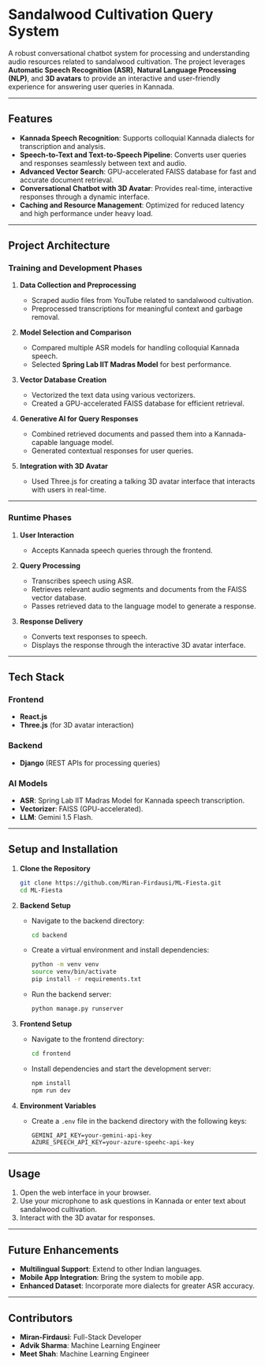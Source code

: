 # **Sandalwood Cultivation Query System**  

A robust conversational chatbot system for processing and understanding audio resources related to sandalwood cultivation. The project leverages **Automatic Speech Recognition (ASR)**, **Natural Language Processing (NLP)**, and **3D avatars** to provide an interactive and user-friendly experience for answering user queries in Kannada.  

---

## **Features**  
- **Kannada Speech Recognition**: Supports colloquial Kannada dialects for transcription and analysis.  
- **Speech-to-Text and Text-to-Speech Pipeline**: Converts user queries and responses seamlessly between text and audio.  
- **Advanced Vector Search**: GPU-accelerated FAISS database for fast and accurate document retrieval.  
- **Conversational Chatbot with 3D Avatar**: Provides real-time, interactive responses through a dynamic interface.  
- **Caching and Resource Management**: Optimized for reduced latency and high performance under heavy load.  

---

## **Project Architecture**  

### **Training and Development Phases**  

1. **Data Collection and Preprocessing**  
   - Scraped audio files from YouTube related to sandalwood cultivation.  
   - Preprocessed transcriptions for meaningful context and garbage removal.  

2. **Model Selection and Comparison**  
   - Compared multiple ASR models for handling colloquial Kannada speech.  
   - Selected **Spring Lab IIT Madras Model** for best performance.  

3. **Vector Database Creation**  
   - Vectorized the text data using various vectorizers.  
   - Created a GPU-accelerated FAISS database for efficient retrieval.  

4. **Generative AI for Query Responses**  
   - Combined retrieved documents and passed them into a Kannada-capable language model.  
   - Generated contextual responses for user queries.  

5. **Integration with 3D Avatar**  
   - Used Three.js for creating a talking 3D avatar interface that interacts with users in real-time.  

---

### **Runtime Phases**  

1. **User Interaction**  
   - Accepts Kannada speech queries through the frontend.  

2. **Query Processing**  
   - Transcribes speech using ASR.  
   - Retrieves relevant audio segments and documents from the FAISS vector database.  
   - Passes retrieved data to the language model to generate a response.  

3. **Response Delivery**  
   - Converts text responses to speech.  
   - Displays the response through the interactive 3D avatar interface.  

---

## **Tech Stack**  

### **Frontend**  
- **React.js**  
- **Three.js** (for 3D avatar interaction)  

### **Backend**  
- **Django** (REST APIs for processing queries)  

### **AI Models**  
- **ASR**: Spring Lab IIT Madras Model for Kannada speech transcription.  
- **Vectorizer**: FAISS (GPU-accelerated).  
- **LLM**: Gemini 1.5 Flash.  

---

## **Setup and Installation**  

1. **Clone the Repository**  
   ```bash
   git clone https://github.com/Miran-Firdausi/ML-Fiesta.git
   cd ML-Fiesta
   ```  

2. **Backend Setup**  
   - Navigate to the backend directory:  
     ```bash
     cd backend
     ```  
   - Create a virtual environment and install dependencies:  
     ```bash
     python -m venv venv  
     source venv/bin/activate  
     pip install -r requirements.txt  
     ```  
   - Run the backend server:  
     ```bash
     python manage.py runserver
     ```  

3. **Frontend Setup**  
   - Navigate to the frontend directory:  
     ```bash
     cd frontend
     ```  
   - Install dependencies and start the development server:  
     ```bash
     npm install  
     npm run dev  
     ```  

4. **Environment Variables**  
   - Create a `.env` file in the backend directory with the following keys:  
     ```plaintext
     GEMINI_API_KEY=your-gemini-api-key
     AZURE_SPEECH_API_KEY=your-azure-speehc-api-key
     ```  

---

## **Usage**  

1. Open the web interface in your browser.  
2. Use your microphone to ask questions in Kannada or enter text about sandalwood cultivation.  
3. Interact with the 3D avatar for responses.  

---

## **Future Enhancements**  
- **Multilingual Support**: Extend to other Indian languages.  
- **Mobile App Integration**: Bring the system to mobile app.  
- **Enhanced Dataset**: Incorporate more dialects for greater ASR accuracy.  

---

## **Contributors**  
- **Miran-Firdausi**: Full-Stack Developer
- **Advik Sharma**: Machine Learning Engineer  
- **Meet Shah**: Machine Learning Engineer
